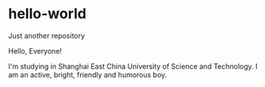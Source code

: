 # hello-world
Just another repository

Hello, Everyone!

I'm studying in Shanghai East China University of Science and Technology. 
I am an active, bright, friendly and humorous boy. 

